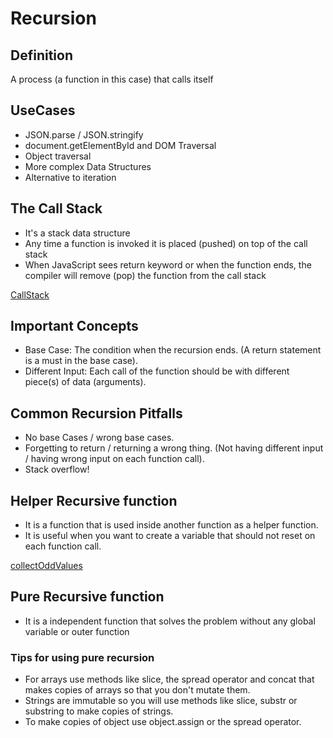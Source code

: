 # Recursion

## Definition

A process (a function in this case) that calls itself

## UseCases

- JSON.parse / JSON.stringify
- document.getElementById and DOM Traversal
- Object traversal
- More complex Data Structures
- Alternative to iteration

## The Call Stack

- It's a stack data structure
- Any time a function is invoked it is placed (pushed) on top of the call stack
- When JavaScript sees return keyword or when the function ends, the compiler will remove (pop) the function from the call stack

[CallStack](/Recursion/CallStack.js)

## Important Concepts

- Base Case: The condition when the recursion ends. (A return statement is a must in the base case).
- Different Input: Each call of the function should be with different piece(s) of data (arguments).

## Common Recursion Pitfalls

- No base Cases / wrong base cases.
- Forgetting to return / returning a wrong thing. (Not having different input / having wrong input on each function call).
- Stack overflow!

## Helper Recursive function

- It is a function that is used inside another function as a helper function.
- It is useful when you want to create a variable that should not reset on each function call.

[collectOddValues](/Recursion/collectOddValues.js)

## Pure Recursive function

- It is a independent function that solves the problem without any global variable or outer function

### Tips for using pure recursion

- For arrays use methods like slice, the spread operator and concat that makes copies of arrays so that you don't mutate them.
- Strings are immutable so you will use methods like slice, substr or substring to make copies of strings.
- To make copies of object use object.assign or the spread operator.
